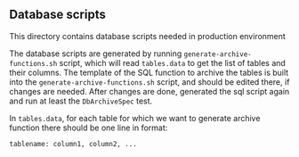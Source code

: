 Database scripts
----------------

This directory contains database scripts needed in production environment 

The database scripts are generated by running `generate-archive-functions.sh` 
script, which will read `tables.data` to get the list of tables and their columns. 
The template of the SQL function to archive the tables is built into the 
`generate-archive-functions.sh` script, and should be edited there, if changes
are needed. After changes are done, generated the sql script again and run at least the
`DbArchiveSpec` test.  

In `tables.data`, for each table for which we want to generate archive function 
there should be one line in format:

    tablename: column1, column2, ... 